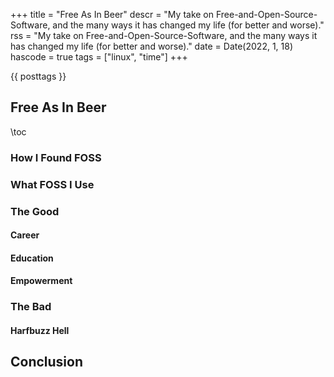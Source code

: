 +++
title = "Free As In Beer"
descr = "My take on Free-and-Open-Source-Software, and the many ways it has changed my life (for better and worse)."
rss = "My take on Free-and-Open-Source-Software, and the many ways it has changed my life (for better and worse)."
date = Date(2022, 1, 18)
hascode = true
tags = ["linux", "time"]
+++

{{ posttags }}

## Free As In Beer

\toc

### How I Found FOSS

### What FOSS I Use

### The Good

#### Career

#### Education

#### Empowerment

### The Bad

#### Harfbuzz Hell

## Conclusion
